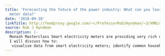 ```yaml
---
title: 'Forecasting the future of the power industry: What can you learn from smart
  meter data?'
date: '2018-09-18'
linkTitle: http://feedproxy.google.com/~r/ProfessorRobJHyndman/~3/XMBivH9QUF0/
source: Rob J Hyndman
description: |-
  Monash Masterclass Smart electricity meters are providing very rich data in their third year of deployment in Victoria. We can now see how millions of households and businesses consume high-frequency electricity. But what does this data tell us? And how should we use it?
  I will discuss how to:
   visualise data from smart electricity meters; identify common household consumption patterns and anomalies; consider the methods for forecasting demand for household electricity; use information from smar
---
```

